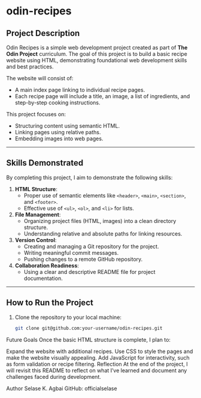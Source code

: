 # odin-recipes

## Project Description
Odin Recipes is a simple web development project created as part of **The Odin Project** curriculum. The goal of this project is to build a basic recipe website using HTML, demonstrating foundational web development skills and best practices.

The website will consist of:
- A main index page linking to individual recipe pages.
- Each recipe page will include a title, an image, a list of ingredients, and step-by-step cooking instructions.

This project focuses on:
- Structuring content using semantic HTML.
- Linking pages using relative paths.
- Embedding images into web pages.

---

## Skills Demonstrated
By completing this project, I aim to demonstrate the following skills:
1. **HTML Structure**:
   - Proper use of semantic elements like `<header>`, `<main>`, `<section>`, and `<footer>`.
   - Effective use of `<ul>`, `<ol>`, and `<li>` for lists.
2. **File Management**:
   - Organizing project files (HTML, images) into a clean directory structure.
   - Understanding relative and absolute paths for linking resources.
3. **Version Control**:
   - Creating and managing a Git repository for the project.
   - Writing meaningful commit messages.
   - Pushing changes to a remote GitHub repository.
4. **Collaboration Readiness**:
   - Using a clear and descriptive README file for project documentation.

---

## How to Run the Project
1. Clone the repository to your local machine:
   ```bash
   git clone git@github.com:your-username/odin-recipes.git

Future Goals
Once the basic HTML structure is complete, I plan to:

Expand the website with additional recipes.
Use CSS to style the pages and make the website visually appealing.
Add JavaScript for interactivity, such as form validation or recipe filtering.
Reflection
At the end of the project, I will revisit this README to reflect on what I’ve learned and document any challenges faced during development.

Author
Selase K. Agbai
GitHub: officialselase
